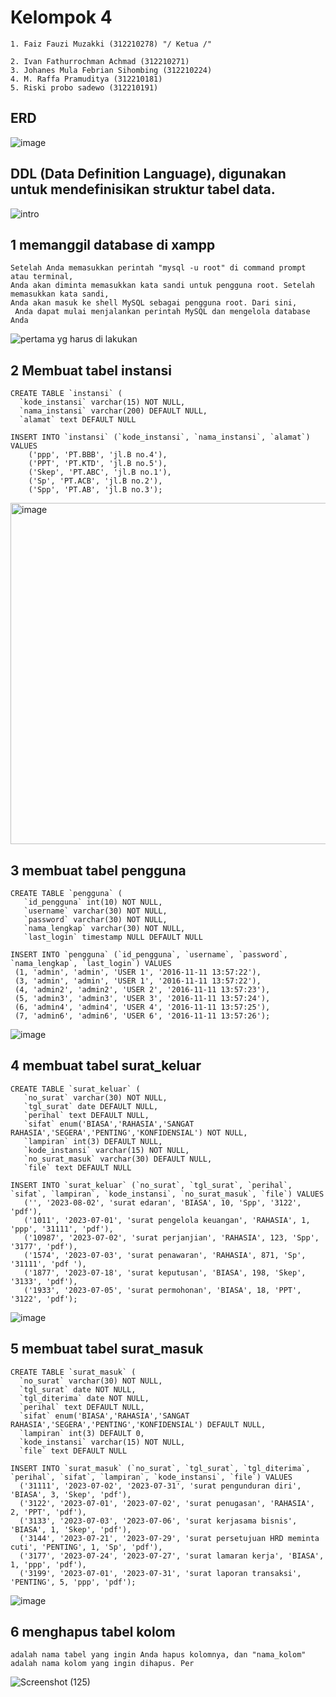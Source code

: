 # Kelompok 4
```
1. Faiz Fauzi Muzakki (312210278) "/ Ketua /"

2. Ivan Fathurrochman Achmad (312210271)
3. Johanes Mula Febrian Sihombing (312210224)
4. M. Raffa Pramuditya (312210181)
5. Riski probo sadewo (312210191)
```
## ERD
![image](https://github.com/riskibowo/kelompok-4/assets/115862112/6422e334-85cd-40ea-b491-9bd2e6f4a402)

## DDL (Data Definition Language), digunakan untuk mendefinisikan struktur tabel data.
![intro](https://github.com/riskibowo/kelompok-4/assets/115862112/ed983310-9ad2-4093-9395-e139c0b779bb)
## 1 memanggil database di xampp
```
Setelah Anda memasukkan perintah "mysql -u root" di command prompt atau terminal,
Anda akan diminta memasukkan kata sandi untuk pengguna root. Setelah memasukkan kata sandi,
Anda akan masuk ke shell MySQL sebagai pengguna root. Dari sini,
 Anda dapat mulai menjalankan perintah MySQL dan mengelola database Anda
```

![pertama yg harus di lakukan](https://github.com/riskibowo/kelompok-4/assets/115862112/278b12c5-07ce-4f92-907c-58164c76852c)

## 2 Membuat tabel instansi
```
CREATE TABLE `instansi` (
  `kode_instansi` varchar(15) NOT NULL,
  `nama_instansi` varchar(200) DEFAULT NULL,
  `alamat` text DEFAULT NULL
```

```
INSERT INTO `instansi` (`kode_instansi`, `nama_instansi`, `alamat`) VALUES
    ('ppp', 'PT.BBB', 'jl.B no.4'),
    ('PPT', 'PT.KTD', 'jl.B no.5'),
    ('Skep', 'PT.ABC', 'jl.B no.1'),
    ('Sp', 'PT.ACB', 'jl.B no.2'),
    ('Spp', 'PT.AB', 'jl.B no.3');
```

<img width="546" alt="image" src="https://github.com/riskibowo/kelompok-4/assets/115862112/0038eab4-eaa8-425e-90c5-b808ee8594b4">

## 3 membuat tabel pengguna
```
CREATE TABLE `pengguna` (
   `id_pengguna` int(10) NOT NULL,
   `username` varchar(30) NOT NULL,
   `password` varchar(30) NOT NULL,
   `nama_lengkap` varchar(30) NOT NULL,
   `last_login` timestamp NULL DEFAULT NULL
  ```

  ```
INSERT INTO `pengguna` (`id_pengguna`, `username`, `password`, `nama_lengkap`, `last_login`) VALUES
   (1, 'admin', 'admin', 'USER 1', '2016-11-11 13:57:22'),
   (3, 'admin', 'admin', 'USER 1', '2016-11-11 13:57:22'),
   (4, 'admin2', 'admin2', 'USER 2', '2016-11-11 13:57:23'),
   (5, 'admin3', 'admin3', 'USER 3', '2016-11-11 13:57:24'),
   (6, 'admin4', 'admin4', 'USER 4', '2016-11-11 13:57:25'),
   (7, 'admin6', 'admin6', 'USER 6', '2016-11-11 13:57:26');
```

![image](https://github.com/riskibowo/kelompok-4/assets/115862112/93cf10c1-a1b2-45b2-ad74-0b77a05184c9)

## 4 membuat tabel surat_keluar
```
CREATE TABLE `surat_keluar` (
   `no_surat` varchar(30) NOT NULL,
   `tgl_surat` date DEFAULT NULL,
   `perihal` text DEFAULT NULL,
   `sifat` enum('BIASA','RAHASIA','SANGAT RAHASIA','SEGERA','PENTING','KONFIDENSIAL') NOT NULL,
   `lampiran` int(3) DEFAULT NULL,
   `kode_instansi` varchar(15) NOT NULL,
   `no_surat_masuk` varchar(30) DEFAULT NULL,
   `file` text DEFAULT NULL
```

```
INSERT INTO `surat_keluar` (`no_surat`, `tgl_surat`, `perihal`, `sifat`, `lampiran`, `kode_instansi`, `no_surat_masuk`, `file`) VALUES
   ('', '2023-08-02', 'surat edaran', 'BIASA', 10, 'Spp', '3122', 'pdf'),
   ('1011', '2023-07-01', 'surat pengelola keuangan', 'RAHASIA', 1, 'ppp', '31111', 'pdf'),
   ('10987', '2023-07-02', 'surat perjanjian', 'RAHASIA', 123, 'Spp', '3177', 'pdf'),
   ('1574', '2023-07-03', 'surat penawaran', 'RAHASIA', 871, 'Sp', '31111', 'pdf '),
   ('1877', '2023-07-18', 'surat keputusan', 'BIASA', 198, 'Skep', '3133', 'pdf'),
   ('1933', '2023-07-05', 'surat permohonan', 'BIASA', 18, 'PPT', '3122', 'pdf');
```
![image](https://github.com/riskibowo/kelompok-4/assets/115862112/0d7d008d-8730-418c-a097-2418f1a7fb45)

## 5 membuat tabel surat_masuk
```
CREATE TABLE `surat_masuk` (
  `no_surat` varchar(30) NOT NULL,
  `tgl_surat` date NOT NULL,
  `tgl_diterima` date NOT NULL,
  `perihal` text DEFAULT NULL,
  `sifat` enum('BIASA','RAHASIA','SANGAT RAHASIA','SEGERA','PENTING','KONFIDENSIAL') DEFAULT NULL,
  `lampiran` int(3) DEFAULT 0,
  `kode_instansi` varchar(15) NOT NULL,
  `file` text DEFAULT NULL
```

```
INSERT INTO `surat_masuk` (`no_surat`, `tgl_surat`, `tgl_diterima`, `perihal`, `sifat`, `lampiran`, `kode_instansi`, `file`) VALUES
  ('31111', '2023-07-02', '2023-07-31', 'surat pengunduran diri', 'BIASA', 3, 'Skep', 'pdf'),
  ('3122', '2023-07-01', '2023-07-02', 'surat penugasan', 'RAHASIA', 2, 'PPT', 'pdf'),
  ('3133', '2023-07-03', '2023-07-06', 'surat kerjasama bisnis', 'BIASA', 1, 'Skep', 'pdf'),
  ('3144', '2023-07-21', '2023-07-29', 'surat persetujuan HRD meminta cuti', 'PENTING', 1, 'Sp', 'pdf'),
  ('3177', '2023-07-24', '2023-07-27', 'surat lamaran kerja', 'BIASA', 1, 'ppp', 'pdf'),
  ('3199', '2023-07-01', '2023-07-31', 'surat laporan transaksi', 'PENTING', 5, 'ppp', 'pdf');
```
![image](https://github.com/riskibowo/kelompok-4/assets/115862112/89e7ee1f-2185-47a2-9e61-0188c1775fe9)

## 6 menghapus tabel kolom
```
adalah nama tabel yang ingin Anda hapus kolomnya, dan "nama_kolom" adalah nama kolom yang ingin dihapus. Per
```
![Screenshot (125)](https://github.com/riskibowo/kelompok-4/assets/115862112/ed5a77a2-2709-424b-aba7-a0ac0466a941)




